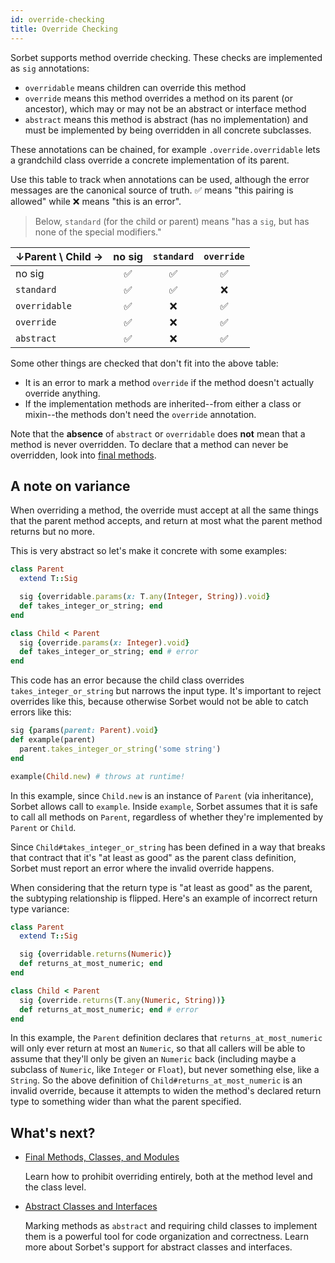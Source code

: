 ```yaml
---
id: override-checking
title: Override Checking
---
```


Sorbet supports method override checking. These checks are implemented as `sig`
annotations:

- `overridable` means children can override this method
- `override` means this method overrides a method on its parent (or ancestor),
  which may or may not be an abstract or interface method
- `abstract` means this method is abstract (has no implementation) and must be
  implemented by being overridden in all concrete subclasses.

These annotations can be chained, for example `.override.overridable` lets a
grandchild class override a concrete implementation of its parent.

Use this table to track when annotations can be used, although the error
messages are the canonical source of truth. ✅ means "this pairing is allowed"
while ❌ means "this is an error".

> Below, `standard` (for the child or parent) means "has a `sig`, but has none
> of the special modifiers."

| ↓Parent \ Child → | no sig | `standard` | `override` |
| ----------------- | :----: | :--------: | :--------: |
| no sig            |   ✅   |     ✅     |     ✅     |
| `standard`        |   ✅   |     ✅     |     ❌     |
| `overridable`     |   ✅   |     ❌     |     ✅     |
| `override`        |   ✅   |     ❌     |     ✅     |
| `abstract`        |   ✅   |     ❌     |     ✅     |

Some other things are checked that don't fit into the above table:

- It is an error to mark a method `override` if the method doesn't actually
  override anything.
- If the implementation methods are inherited--from either a class or mixin--the
  methods don't need the `override` annotation.

Note that the **absence** of `abstract` or `overridable` does **not** mean that
a method is never overridden. To declare that a method can never be overridden,
look into [final methods](final.md).

## A note on variance

When overriding a method, the override must accept at all the same things that
the parent method accepts, and return at most what the parent method returns but
no more.

This is very abstract so let's make it concrete with some examples:

```ruby
class Parent
  extend T::Sig

  sig {overridable.params(x: T.any(Integer, String)).void}
  def takes_integer_or_string; end
end

class Child < Parent
  sig {override.params(x: Integer).void}
  def takes_integer_or_string; end # error
end
```

This code has an error because the child class overrides
`takes_integer_or_string` but narrows the input type. It's important to reject
overrides like this, because otherwise Sorbet would not be able to catch errors
like this:

```ruby
sig {params(parent: Parent).void}
def example(parent)
  parent.takes_integer_or_string('some string')
end

example(Child.new) # throws at runtime!
```

In this example, since `Child.new` is an instance of `Parent` (via inheritance),
Sorbet allows call to `example`. Inside `example`, Sorbet assumes that it is
safe to call all methods on `Parent`, regardless of whether they're implemented
by `Parent` or `Child`.

Since `Child#takes_integer_or_string` has been defined in a way that breaks that
contract that it's "at least as good" as the parent class definition, Sorbet
must report an error where the invalid override happens.

When considering that the return type is "at least as good" as the parent, the
subtyping relationship is flipped. Here's an example of incorrect return type
variance:

```ruby
class Parent
  extend T::Sig

  sig {overridable.returns(Numeric)}
  def returns_at_most_numeric; end
end

class Child < Parent
  sig {override.returns(T.any(Numeric, String))}
  def returns_at_most_numeric; end # error
end
```

In this example, the `Parent` definition declares that `returns_at_most_numeric`
will only ever return at most an `Numeric`, so that all callers will be able to
assume that they'll only be given an `Numeric` back (including maybe a subclass
of `Numeric`, like `Integer` or `Float`), but never something else, like a
`String`. So the above definition of `Child#returns_at_most_numeric` is an
invalid override, because it attempts to widen the method's declared return type
to something wider than what the parent specified.

## What's next?

- [Final Methods, Classes, and Modules](final.md)

  Learn how to prohibit overriding entirely, both at the method level and the
  class level.

- [Abstract Classes and Interfaces](abstract.md)

  Marking methods as `abstract` and requiring child classes to implement them is
  a powerful tool for code organization and correctness. Learn more about
  Sorbet's support for abstract classes and interfaces.
